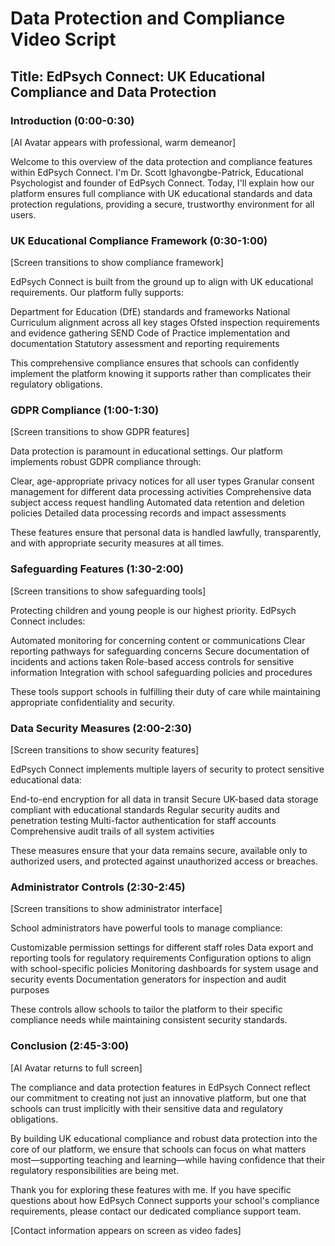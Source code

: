 # Data Protection and Compliance Video Script

## Title: EdPsych Connect: UK Educational Compliance and Data Protection

### Introduction (0:00-0:30)
[AI Avatar appears with professional, warm demeanor]

Welcome to this overview of the data protection and compliance features within EdPsych Connect. I'm Dr. Scott Ighavongbe-Patrick, Educational Psychologist and founder of EdPsych Connect. Today, I'll explain how our platform ensures full compliance with UK educational standards and data protection regulations, providing a secure, trustworthy environment for all users.

### UK Educational Compliance Framework (0:30-1:00)
[Screen transitions to show compliance framework]

EdPsych Connect is built from the ground up to align with UK educational requirements. Our platform fully supports:

Department for Education (DfE) standards and frameworks
National Curriculum alignment across all key stages
Ofsted inspection requirements and evidence gathering
SEND Code of Practice implementation and documentation
Statutory assessment and reporting requirements

This comprehensive compliance ensures that schools can confidently implement the platform knowing it supports rather than complicates their regulatory obligations.

### GDPR Compliance (1:00-1:30)
[Screen transitions to show GDPR features]

Data protection is paramount in educational settings. Our platform implements robust GDPR compliance through:

Clear, age-appropriate privacy notices for all user types
Granular consent management for different data processing activities
Comprehensive data subject access request handling
Automated data retention and deletion policies
Detailed data processing records and impact assessments

These features ensure that personal data is handled lawfully, transparently, and with appropriate security measures at all times.

### Safeguarding Features (1:30-2:00)
[Screen transitions to show safeguarding tools]

Protecting children and young people is our highest priority. EdPsych Connect includes:

Automated monitoring for concerning content or communications
Clear reporting pathways for safeguarding concerns
Secure documentation of incidents and actions taken
Role-based access controls for sensitive information
Integration with school safeguarding policies and procedures

These tools support schools in fulfilling their duty of care while maintaining appropriate confidentiality and security.

### Data Security Measures (2:00-2:30)
[Screen transitions to show security features]

EdPsych Connect implements multiple layers of security to protect sensitive educational data:

End-to-end encryption for all data in transit
Secure UK-based data storage compliant with educational standards
Regular security audits and penetration testing
Multi-factor authentication for staff accounts
Comprehensive audit trails of all system activities

These measures ensure that your data remains secure, available only to authorized users, and protected against unauthorized access or breaches.

### Administrator Controls (2:30-2:45)
[Screen transitions to show administrator interface]

School administrators have powerful tools to manage compliance:

Customizable permission settings for different staff roles
Data export and reporting tools for regulatory requirements
Configuration options to align with school-specific policies
Monitoring dashboards for system usage and security events
Documentation generators for inspection and audit purposes

These controls allow schools to tailor the platform to their specific compliance needs while maintaining consistent security standards.

### Conclusion (2:45-3:00)
[AI Avatar returns to full screen]

The compliance and data protection features in EdPsych Connect reflect our commitment to creating not just an innovative platform, but one that schools can trust implicitly with their sensitive data and regulatory obligations.

By building UK educational compliance and robust data protection into the core of our platform, we ensure that schools can focus on what matters most—supporting teaching and learning—while having confidence that their regulatory responsibilities are being met.

Thank you for exploring these features with me. If you have specific questions about how EdPsych Connect supports your school's compliance requirements, please contact our dedicated compliance support team.

[Contact information appears on screen as video fades]

